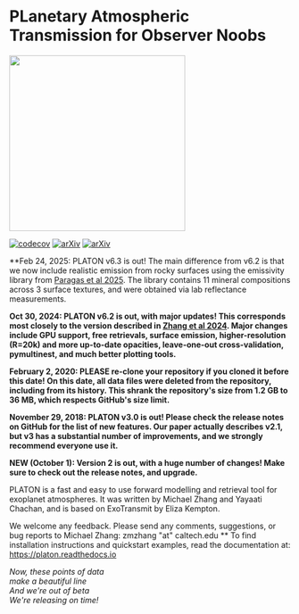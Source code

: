 # PLanetary Atmospheric Transmission for Observer Noobs
<img src="logo.png" height="315">

 [![codecov](https://codecov.io/gh/ideasrule/platon/branch/devel/graph/badge.svg)](https://codecov.io/gh/ideasrule/platon)
[![arXiv](http://img.shields.io/badge/arXiv-2004.09513-orange.svg)](https://arxiv.org/abs/2004.09513) 
[![arXiv](http://img.shields.io/badge/arXiv-1811.11761-orange.svg)](https://arxiv.org/abs/1811.11761)

**Feb 24, 2025: PLATON v6.3 is out!  The main difference from v6.2 is that we now include realistic emission from rocky surfaces using the emissivity library from [Paragas et al 2025](https://arxiv.org/abs/2502.04433).  The library contains 11 mineral compositions across 3 surface textures, and were obtained via lab reflectance measurements.

**Oct 30, 2024: PLATON v6.2 is out, with major updates!  This corresponds most closely to the version described in [Zhang et al 2024](https://arxiv.org/abs/2410.22398).  Major changes include GPU support, free retrievals, surface emission, higher-resolution (R=20k) and more up-to-date opacities, leave-one-out cross-validation, pymultinest, and much better plotting tools.**

**February 2, 2020: PLEASE re-clone your repository if you cloned it before this
date!  On this date, all data files were deleted from the repository, including
from its history.  This shrank the repository's size from 1.2 GB to 36 MB,
which respects GitHub's size limit.**

**November 29, 2018: PLATON v3.0 is out!  Please check the release notes on GitHub for the list of new features.  Our paper actually describes v2.1, but v3 has a substantial number of improvements, and we strongly recommend everyone use it.**

**NEW (October 1): Version 2 is out, with a huge number of changes! Make sure to check out the release notes, and upgrade.**

PLATON is a fast and easy to use forward modelling and retrieval tool for
exoplanet atmospheres. It was written by Michael Zhang and Yayaati Chachan, and
is based on ExoTransmit by Eliza Kempton.

We welcome any feedback. Please send any comments, suggestions, or bug reports
to Michael Zhang: zmzhang "at" caltech.edu
**
To find installation instructions and quickstart examples, read the
documentation at: https://platon.readthedocs.io

*Now, these points of data  
make a beautiful line  
And we're out of beta  
We're releasing on time!*  
